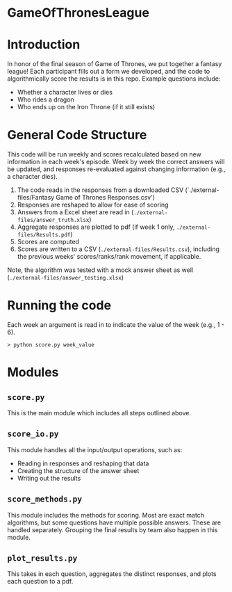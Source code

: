 # GameOfThronesLeague

# Introduction

In honor of the final season of Game of Thrones, we put together a fantasy league!  Each participant fills
out a form we developed, and the code to algorithmically score the results is in this repo.  Example questions
include:
 
 * Whether a character lives or dies
 * Who rides a dragon
 * Who ends up on the Iron Throne (if it still exists)

# General Code Structure

This code will be run weekly and scores recalculated based on new information in each week's episode.  Week by 
week the correct answers will be updated, and responses re-evaluated against changing information (e.g., 
a character dies).

1) The code reads in the responses from a downloaded CSV (`./external-files/Fantasy Game of Thrones Responses.csv')
2) Responses are reshaped to allow for ease of scoring
3) Answers from a Excel sheet are read in (`./external-files/answer_truth.xlsx`)
4) Aggregate responses are plotted to pdf (if week 1 only, `./external-files/Results.pdf`)
5) Scores are computed 
6) Scores are written to a CSV (`./external-files/Results.csv`), including the previous weeks' scores/ranks/rank movement, if applicable.  

Note, the algorithm was tested with a mock answer sheet as well (`./external-files/answer_testing.xlsx`)

# Running the code

Each week an argument is read in to indicate the value of the week (e.g., 1 - 6). 

`> python score.py week_value`

# Modules
## `score.py`

This is the main module which includes all steps outlined above.  

## `score_io.py`

This module handles all the input/output operations, such as:
 * Reading in responses and reshaping that data
 * Creating the structure of the answer sheet
 * Writing out the results
 
 
## `score_methods.py`
This module includes the methods for scoring.  Most are exact match algorithms, but
some questions have multiple possible answers.  These are handled separately.  Grouping the final
results by team also happen in this module.  

## `plot_results.py`

This takes in each question, aggregates the distinct responses, and plots each question to a pdf.  